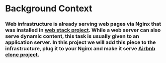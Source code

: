 # Background Context

### Web infrastructure is already serving web pages via Nginx that was installed in [web stack project](https://github.com/JoeKAboagye/alx-system_engineering-devops/tree/main/0x0C-web_server). While a web server can also serve dynamic content, this task is usually given to an application server. In this project we will add this piece to the infrastructure, plug it to your Nginx and make it serve [Airbnb clone project](https://github.com/JoeKAboagye/AirBnB_clone_v2).

